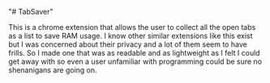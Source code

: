 "# TabSaver" 

 This is a chrome extension that allows the user to collect all the open tabs as a list to save RAM usage. 
 I know other similar extensions like this exist but I was concerned about their privacy and a lot of them seem to have frills.
 So I made one that was as readable and as lightweight as I felt I could get away with so even a user unfamiliar with programming could be sure no shenanigans are going on. 
